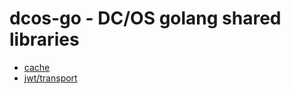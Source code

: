 # dcos-go - DC/OS golang shared libraries

- [cache](/cache/README.md)
- [jwt/transport](/jwt/transport/README.md)
